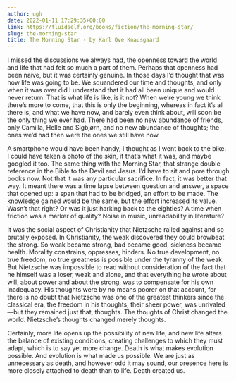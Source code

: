 ```yaml
---
author: ugh
date: 2022-01-11 17:29:35+00:00
link: https://fluidself.org/books/fiction/the-morning-star/
slug: the-morning-star
title: The Morning Star - by Karl Ove Knausgaard
---
```


I missed the discussions we always had, the openness toward the world and life that had felt so much a part of them. Perhaps that openness had been naive, but it was certainly genuine. In those days I’d thought that was how life was going to be. We squandered our time and thoughts, and only when it was over did I understand that it had all been unique and would never return. That is what life is like, is it not? When we’re young we think there’s more to come, that this is only the beginning, whereas in fact it’s all there is, and what we have now, and barely even think about, will soon be the only thing we ever had. There had been no new abundance of friends, only Camilla, Helle and Sigbjørn, and no new abundance of thoughts; the ones we’d had then were the ones we still have now.

A smartphone would have been handy, I thought as I went back to the bike. I could have taken a photo of the skin, if that’s what it was, and maybe googled it too. The same thing with the Morning Star, that strange double reference in the Bible to the Devil and Jesus. I’d have to sit and pore through books now. Not that it was any particular sacrifice. In fact, it was better that way. It meant there was a time lapse between question and answer, a space that opened up: a span that had to be bridged, an effort to be made. The knowledge gained would be the same, but the effort increased its value. Wasn’t that right? Or was it just harking back to the eighties? A time when friction was a marker of quality? Noise in music, unreadability in literature?

It was the social aspect of Christianity that Nietzsche railed against and so brutally exposed. In Christianity, the weak discovered they could browbeat the strong. So weak became strong, bad became good, sickness became health. Morality constrains, oppresses, hinders. No true development, no true freedom, no true greatness is possible under the tyranny of the weak. But Nietzsche was impossible to read without consideration of the fact that he himself was a loser, weak and alone, and that everything he wrote about will, about power and about the strong, was to compensate for his own inadequacy. His thoughts were by no means poorer on that account, for there is no doubt that Nietzsche was one of the greatest thinkers since the classical era, the freedom in his thoughts, their sheer power, was unrivaled—but they remained just that, thoughts. The thoughts of Christ changed the world. Nietzsche’s thoughts changed merely thoughts.

Certainly, more life opens up the possibility of new life, and new life alters the balance of existing conditions, creating challenges to which they must adapt, which is to say yet more change. Death is what makes evolution possible. And evolution is what made us possible. We are just as unnecessary as death, and however odd it may sound, our presence here is more closely attached to death than to life. Death created us.
